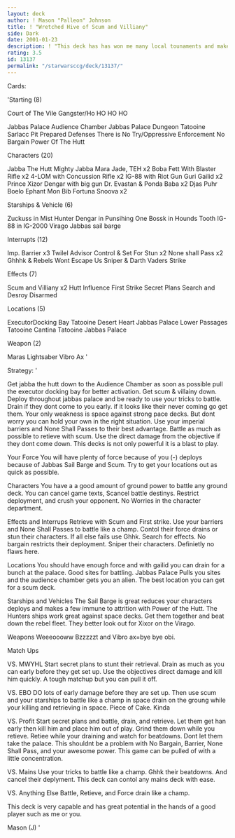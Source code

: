 ```yaml
---
layout: deck
author: ! Mason "Palleon" Johnson
title: ! "Wretched Hive of Scum and Villiany"
side: Dark
date: 2001-01-23
description: ! "This deck has has won me many local tounaments and makes my friends look like newbie’s. I’m lovin it"
rating: 3.5
id: 13137
permalink: "/starwarsccg/deck/13137/"
---
```

Cards: 

'Starting (8)

Court of The Vile Gangster/Ho HO HO HO

Jabbas Palace Audience Chamber
Jabbas Palace Dungeon
Tatooine Sarlacc Pit
Prepared Defenses
There is No Try/Oppressive Enforcement
No Bargain
Power Of The Hutt

Characters (20)

Jabba The Hutt
Mighty Jabba
Mara Jade, TEH x2
Boba Fett With Blaster Rifle x2
4-LOM with Concussion Rifle x2
IG-88 with Riot Gun
Guri
Gailid x2
Prince Xizor
Dengar with big gun
Dr. Evastan & Ponda Baba x2
Djas Puhr
Boelo
Ephant Mon
Bib Fortuna
Snoova x2

Starships & Vehicle (6)

Zuckuss in Mist Hunter
Dengar in Punsihing One
Bossk in Hounds Tooth
IG-88 in IG-2000
Virago
Jabbas sail barge

Interrupts (12)

Imp. Barrier x3
Twilel Advisor
Control & Set For Stun x2
None shall Pass x2
Ghhhk & Rebels Wont Escape Us
Sniper & Darth Vaders Strike

Effects (7)

Scum and Villiany x2
Hutt Influence
First Strike
Secret Plans
Search and Desroy
Disarmed


Locations (5)

ExecutorDocking Bay
Tatooine Desert Heart
Jabbas Palace Lower Passages
Tatooine Cantina
Tatooine Jabbas Palace

Weapon (2)

Maras Lightsaber
Vibro Ax
'

Strategy: '

Get jabba the hutt down to the Audience Chamber as soon as possible pull the executor docking bay for better activation. Get scum & villainy down. Deploy throughout jabbas palace and be ready to use your tricks to battle. Drain if they dont come to you early. if it looks like their never coming go get them. Your only weakness is space against strong pace decks. But dont worry you can hold your own in the right situation. Use your imperial barriers and None Shall Passes to their best advantage. Battle as much as possible to retieve with scum. Use the direct damage from the objective if they dont come down. This decks is not only powerful it is a blast to play.

Your Force
You will have plenty of force because of you (-) deploys because of Jabbas Sail Barge and Scum. Try to get your locations out as quick as possible.

Characters You have a a good amount of ground power to battle any ground deck. You can cancel game texts, Scancel battle destinys. Restrict deployment, and crush your opponent. No Worries in the character department.

Effects and Interrups Retrieve with Scum and First strike. Use your barriers and None Shall Passes to battle like a champ. Contol their force drains or stun their characters. If all else fails use Ghhk. Search for effects. No bargain restricts their deployment. Sniper their characters. Definietly no flaws here.

Locations You should have enough force and with gailid you can drain for a bunch at the palace. Good sites for battling. Jabbas Palace Pulls you sites and the audience chamber gets you an alien.
The best location you can get for a scum deck.

Starships and Vehicles The Sail Barge is great reduces your characters deploys and makes a few immune to attrition with Power of the Hutt. The Hunters ships work great against space decks. Get them together and beat down the rebel fleet. They better look out for Xixor on the Virago.

Weapons Weeeoooww Bzzzzzt and Vibro ax=bye bye obi.

Match Ups

VS. MWYHL Start secret plans to stunt their retrieval. Drain as much as you can early before they get set up. Use the objectives direct damage and kill him quickly. A tough matchup but you can pull it off.

VS. EBO DO lots of early damage before they are set up. Then use scum and your starships to battle like a champ in space drain on the groung while your killing and retrieving in space. Piece of Cake. Kinda

VS. Profit Start secret plans and battle, drain, and retrieve. Let them get han early then kill him and place him out of play. Grind them down while you retieve. Retiee while your draining and watch for beatdowns. Dont let them take the palace. This shouldnt be a problem with No Bargain, Barrier, None Shall Pass, and your awesome power. This game can be pulled of with a little concentration.

VS. Mains Use your tricks to battle like a champ. Ghhk their beatdowns. And cancel their deplyment. This deck can contol any mains deck with ease.

VS. Anything Else Battle, Retieve, and Force drain like a champ.

This deck is very capable and has great potential in the hands of a good player such as me or you.

Mason (J)  '
